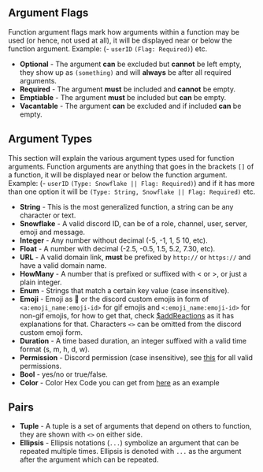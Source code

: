 ## Argument Flags
Function argument flags mark how arguments within a function may be used (or hence, not used at all), it will be displayed near or below the function argument.
Example: (- `userID` `(Flag: Required)`) etc.

- __Optional__ - The argument **can** be excluded but **cannot** be left empty, they show up as `(something)` and will **always** be after all required arguments.
- __Required__ - The argument **must** be included and **cannot** be empty.
- __Emptiable__ - The argument **must** be included but **can** be empty.
- __Vacantable__ - The argument **can** be excluded and if included **can** be empty.


## Argument Types
This section will explain the various argument types used for function arguments. Function arguments are anything that goes in the brackets `[]` of a function, it will be displayed near or below the function argument.
Example: (- `userID` `(Type: Snowflake || Flag: Required)`) and if it has more than one option it will be `(Type: String, Snowflake || Flag: Required)` etc.

- __String__ - This is the most generalized function, a string can be any character or text.
- __Snowflake__ - A valid discord ID, can be of a role, channel, user, server, emoji and message.
- __Integer__ - Any number without decimal (-5, -1, 1, 5 10, etc).
- __Float__ - A number with decimal (-2.5, -0.5, 1.5, 5.2, 7.30, etc).
- __URL__ - A valid domain link, **must** be prefixed by `http://` or `https://` and have a valid domain name.
- __HowMany__ - A number that is prefixed or suffixed with < or >, or just a plain integer.
- __Enum__ - Strings that match a certain key value (case insensitive).
- __Emoji__ - Emoji as 🌹 or the discord custom emojis in form of `<a:emoji_name:emoji-id>` for gif emojis and `<:emoji_name:emoji-id>` for non-gif emojis, for how to get that, check [$addReactions](../bdscript/addReactions.md) as it has explanations for that. Characters `<>` can be omitted from the discord custom emoji form.
- __Duration__ - A time based duration, an integer suffixed with a valid time format (s, m, h, d, w).
- __Permission__ - Discord permission (case insensitive), see [this](../resources/permissions.md) for all valid permissions.
- __Bool__ - yes/no or true/false.
- __Color__ - Color Hex Code you can get from [here](https://htmlcolorcodes.com/color-picker) as an example


## Pairs
- __Tuple__ - A tuple is a set of arguments that depend on others to function, they are shown with `<>` on either side.
- __Ellipsis__ - Ellipsis notations (`...`) symbolize an argument that can be repeated multiple times. Ellipsis is denoted with `...` as the argument after the argument which can be repeated.
